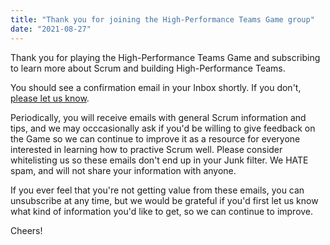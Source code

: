 ```yaml
---
title: "Thank you for joining the High-Performance Teams Game group"
date: "2021-08-27"
---
```


Thank you for playing the High-Performance Teams Game and subscribing to learn more about Scrum and building High-Performance Teams.

You should see a confirmation email in your Inbox shortly. If you don't, [please let us know](/contact-us).

Periodically, you will receive emails with general Scrum information and tips, and we may occcasionally ask if you'd be willing to give feedback on the Game so we can continue to improve it as a resource for everyone interested in learning how to practive Scrum well. Please consider whitelisting us so these emails don't end up in your Junk filter. We HATE spam, and will not share your information with anyone.

If you ever feel that you're not getting value from these emails, you can unsubscribe at any time, but we would be grateful if you'd first let us know what kind of information you'd like to get, so we can continue to improve.

Cheers!

